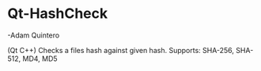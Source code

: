 # Qt-HashCheck
-Adam Quintero

(Qt C++)
Checks a files hash against given hash. 
Supports: SHA-256, SHA-512, MD4, MD5